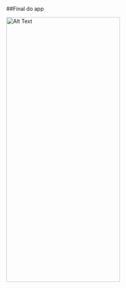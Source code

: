 ##Final do app

<img src="https://github.com/user-attachments/assets/aef59979-a3ac-4092-8f0b-f414336a84ab" alt="Alt Text" width="300" height="700">
